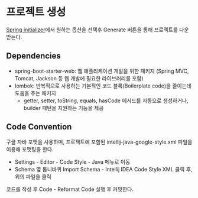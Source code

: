 # 프로젝트 생성

[Spring initializer](https://start.spring.io)에서 원하는 옵션을 선택후 Generate 버튼을 통해 프로젝트를 다운 받는다.

## Dependencies

- spring-boot-starter-web: 웹 애플리케이션 개발을 위한 패키지 (Spring MVC, Tomcat, Jackson 등 웹 개발에 필요한 라이브러리를 포함)
- lombok: 반복적으로 사용하는 기본적인 코드 블록(Boilerplate code)을 줄이는데 도움을 주는 패키지
    - getter, setter, toString, equals, hasCode 메서드를 자동으로 생성하거나, builder 패턴을 지원하는 기능을 제공

## Code Convention

구글 자바 포맷을 사용하며, 프로젝트에 포함된 intellij-java-google-style.xml 파일을 이용해 포맷팅을 한다.

- Settings - Editor - Code Style - Java 메뉴로 이동
- Schema 옆 톱니바퀴 Import Schema - Intellij IDEA Code Style XML 클릭 후, 위의 파일을 클릭

코드를 작성 후 Code - Reformat Code 실행 후 커밋한다.